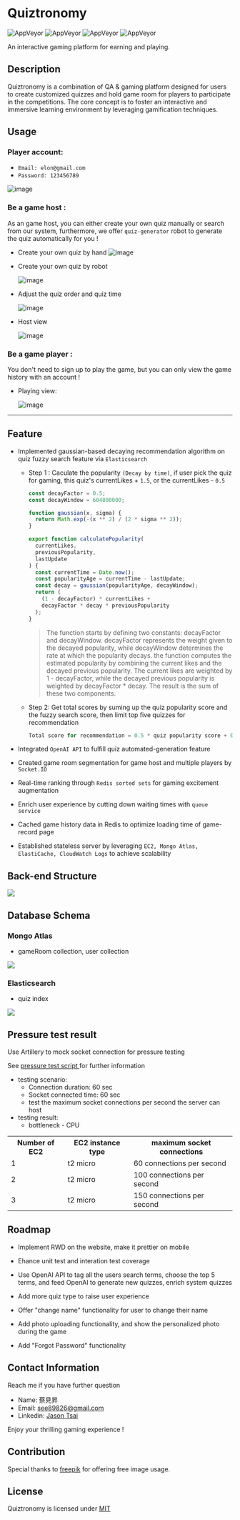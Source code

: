 # Quiztronomy

<div><img alt="AppVeyor" src="https://img.shields.io/badge/License-MIT-GREEN" display:inine>
<img alt="AppVeyor" src="https://img.shields.io/badge/laguage-javascript-red">
<img alt="AppVeyor" src="https://img.shields.io/badge/release-v1.0.0-blue">
<img alt="AppVeyor" src="https://img.shields.io/badge/author-Jason082666-yellow"></div>

An interactive gaming platform for earning and playing.

## Description

Quiztronomy is a combination of QA & gaming platform designed for users to create customized quizzes and hold game room for players to participate in the competitions. The core concept is to foster an interactive and immersive learning environment by leveraging gamification techniques.

## Usage

### Player account:

- `Email: elon@gmail.com `
- `Password: 123456789 `

![image](https://quiztronomy.xyz/img/login.gif)

### Be a game host :

As an game host, you can either create your own quiz manually or search from our system, furthermore, we offer `quiz-generator` robot to generate the quiz automatically for you !

- Create your own quiz by hand
  ![image](https://quiztronomy.xyz/img/manal-generate.gif)
- Create your own quiz by robot

  ![image](https://quiztronomy.xyz/img/ai-generate.gif)

- Adjust the quiz order and quiz time

  ![image](https://quiztronomy.xyz/img/prepare.gif)

- Host view

  ![image](https://quiztronomy.xyz/img/host.gif)

### Be a game player :

You don't need to sign up to play the game, but you can only view the game history with an account !

- Playing view:

  ![image](https://quiztronomy.xyz/img/player.gif)

---

## Feature

- Implemented gaussian-based decaying recommendation algorithm on quiz fuzzy search feature via `Elasticsearch`

  - Step 1 : Caculate the popularity `(Decay by time)`, if user pick the quiz for gaming, this quiz's currentLikes + `1.5`, or the currentLikes - `0.5`

    ```js
    const decayFactor = 0.5;
    const decayWindow = 604800000;

    function gaussian(x, sigma) {
      return Math.exp(-(x ** 2) / (2 * sigma ** 2));
    }

    export function calculatePopularity(
      currentLikes,
      previousPopularity,
      lastUpdate
    ) {
      const currentTime = Date.now();
      const popularityAge = currentTime - lastUpdate;
      const decay = gaussian(popularityAge, decayWindow);
      return (
        (1 - decayFactor) * currentLikes +
        decayFactor * decay * previousPopularity
      );
    }
    ```

    > The function starts by defining two constants: decayFactor and decayWindow. decayFactor represents the weight given to the decayed popularity, while decayWindow determines the rate at which the popularity decays. the function computes the estimated popularity by combining the current likes and the decayed previous popularity. The current likes are weighted by 1 - decayFactor, while the decayed previous popularity is weighted by decayFactor \* decay. The result is the sum of these two components.

  - Step 2: Get total scores by suming up the quiz popularity score and the fuzzy search score, then limit top five quizzes for recommendation

    ```js
    Total score for recommendation = 0.5 * quiz popularity score + 0.5 * fuzzy search score
    ```

- Integrated `OpenAI API` to fulfill quiz automated-generation feature
- Created game room segmentation for game host and multiple players by `Socket.IO`
- Real-time ranking through `Redis sorted sets` for gaming excitement augmentation
- Enrich user experience by cutting down waiting times with `queue service`
- Cached game history data in Redis to optimize loading time of game-record page
- Established stateless server by leveraging `EC2, Mongo Atlas, ElastiCache, CloudWatch Logs` to achieve scalability

## Back-end Structure

<img src="https://quiztronomy.xyz/img/structure.png">

## Database Schema

### Mongo Atlas

- gameRoom collection, user collection

<img src="https://quiztronomy.xyz/img/db_structure.png">

### Elasticsearch

- quiz index

<img src="https://quiztronomy.xyz/img/db_structure2.png">

## Pressure test result

Use Artillery to mock socket connection for pressure testing

See <a href="https://github.com/Jason082666/Quiztronomy/tree/main/pressure_test/socket">pressure test script </a> for further information

- testing scenario:
  - Connection duration: 60 sec
  - Socket connected time: 60 sec
  - test the maximum socket connections per second the server can host
- testing result:
  - bottleneck - CPU
<table>
  <tr>
    <th>Number of EC2</th>
     <th>EC2 instance type</th>
    <th>maximum socket connections</th>
  </tr>
  <tr>
    <td>1</td>
     <td>t2 micro</td>
    <td>60 connections per second </td>
  </tr>
  <tr>
    <td>2</td>
       <td>t2 micro</td>
    <td>100 connections per second</td>
  </tr>
    <tr>
    <td>3</td>
       <td>t2 micro</td>
    <td>150 connections per second</td>
  </tr>
</table>

## Roadmap

- Implement RWD on the website, make it prettier on mobile

- Ehance unit test and interation test coverage
- Use OpenAI API to tag all the users search terms, choose the top 5 terms, and feed OpenAI to generate new quizzes, enrich system quizzes

- Add more quiz type to raise user experience

- Offer "change name" functionality for user to change their name

- Add photo uploading functionality, and show the personalized photo during the game

- Add "Forgot Password" functionality

## Contact Information

Reach me if you have further question

- Name: 蔡見昇
- Email: <span><a href="mailto:see89826@gmail.com">see89826@gmail.com</a></span>
- Linkedin: [Jason Tsai](https://www.linkedin.com/in/jason-tsai-812b14200/)

Enjoy your thrilling gaming experience !

## Contribution

Special thanks to <span><a href="https://www.freepik.com/"> freepik</a></span> for offering free image usage.

## License

Quiztronomy is licensed under <span><a href="https://github.com/Jason082666/Quiztronomy/blob/main/LICENSE">MIT</a></span>
